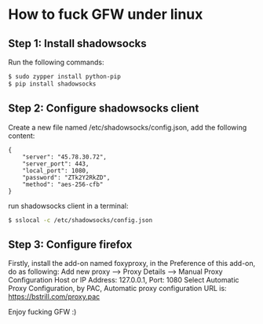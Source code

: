 # How to fuck GFW under linux

## Step 1: Install shadowsocks

Run the following commands:

```bash
$ sudo zypper install python-pip
$ pip install shadowsocks
```

## Step 2: Configure shadowsocks client

Create a new file named /etc/shadowsocks/config.json, add the following content:

```
{
    "server": "45.78.30.72",
    "server_port": 443,
    "local_port": 1080,
    "password": "ZTk2Y2RkZD",
    "method": "aes-256-cfb"
}
```

run shadowsocks client in a terminal:

```bash
$ sslocal -c /etc/shadowsocks/config.json
```

## Step 3: Configure firefox

Firstly, install the add-on named foxyproxy, in the Preference of this add-on, do as following:
Add new proxy --> Proxy Details --> Manual Proxy Configuration
Host or IP Address: 127.0.0.1, Port: 1080
Select Automatic Proxy Configuration, by PAC, Automatic proxy configuration URL is: https://bstrill.com/proxy.pac

Enjoy fucking GFW :)
